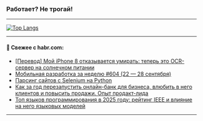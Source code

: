 ### Работает? Не трогай!

---
<!--
#### 🛠️ Technical stack:

![Java](https://img.shields.io/badge/Java-informational?logo=Oracle&style=flat&logoColor=white&color=FF4500)
![Kotlin](https://img.shields.io/badge/Kotlin-informational?logo=Kotlin&style=flat&logoColor=white&color=774D97)
![TS](https://img.shields.io/badge/TypeScript-informational?logo=typeScript&style=flat&logoColor=black&color=017acc)
![Python](https://img.shields.io/badge/Python-informational?logo=Python&style=flat&logoColor=black&color=ffdd54) <br>
![Spring](https://img.shields.io/badge/Spring-informational?logo=Spring&style=flat&logoColor=white&color=6DB33F) 
![SpringBoot](https://img.shields.io/badge/SpringBoot-informational?logo=SpringBoot&style=flat&logoColor=white&color=6DB33F)
![Nest](https://img.shields.io/badge/NestJS-informational?logo=NestJS&style=flat&logoColor=white&color=E0234E) 
![NodeJS](https://img.shields.io/badge/NodeJS-informational?logo=node.js&style=flat&logoColor=white&color=70A760)<br>
![PostgreSQL](https://img.shields.io/badge/PostgreSQL-informational?logo=PostgreSQL&style=flat&logoColor=white&color=DAA520)
![MongoDB](https://img.shields.io/badge/MongoDB-informational?logo=MongoDB&style=flat&logoColor=white&color=870000)
![Apache](https://img.shields.io/badge/Apache-informational?logo=apache&style=flat&logoColor=white&color=f74e28)

___ 
-->

<!--- #### 🛠️ : --->

[![Top Langs](https://github-readme-stats-82jvfl3w3-advtsettinggmailcoms-projects.vercel.app/api/top-langs/?username=zloylis&langs_count=10&hide_title=true&title_color=e6edf3&size_weight=0.5&count_weight=0.5&layout=compact&hide_progress=true&hide_border=true&theme=dracula&hide=css,makefile,cmake)](https://github.com/zloylis)

<!---


####  :octocat:&nbsp;&nbsp; Статистика:

![GitHub stats](https://github-readme-stats-u2qms2cxw-advtsettinggmailcoms-projects.vercel.app/api?username=zloylis&show_icons=true&hide_border=true&theme=dracula&title_color=e6edf3&include_all_commits=true&count_private=true&hide_rank=false&hide_title=true&rank_icon=github)
-->
---

#### 💬 Свежее с habr.com:

<!-- BLOG-POST-LIST:START -->
- [[Перевод] Мой iPhone 8 отказывается умирать: теперь это OCR-сервер на солнечном питании](https://habr.com/ru/companies/ruvds/articles/950814/?utm_source=habrahabr&utm_medium=rss&utm_campaign=950814)
- [Мобильная разработка за неделю #604 &lpar;22 — 28 сентября&rpar;](https://habr.com/ru/articles/951358/?utm_source=habrahabr&utm_medium=rss&utm_campaign=951358)
- [Парсинг сайтов с Selenium на Python](https://habr.com/ru/companies/amvera/articles/951356/?utm_source=habrahabr&utm_medium=rss&utm_campaign=951356)
- [Как за год перезапустить онлайн-банк для бизнеса, влюбить в него клиентов и повысить продажи. Опыт продакт-лида](https://habr.com/ru/articles/951352/?utm_source=habrahabr&utm_medium=rss&utm_campaign=951352)
- [Топ языков программирования в 2025 году: рейтинг IEEE и влияние на него языковых моделей](https://habr.com/ru/companies/selectel/articles/951348/?utm_source=habrahabr&utm_medium=rss&utm_campaign=951348)
<!-- BLOG-POST-LIST:END -->

---
